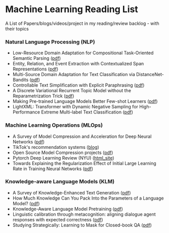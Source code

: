 # Machine Learning Reading List
A List of Papers/blogs/videos/project in my reading/review backlog - with their topics 
### Natural Language Processing (NLP)
 - Low-Resource Domain Adaptation for
Compositional Task-Oriented Semantic Parsing ([pdf](https://www.aclweb.org/anthology/2020.emnlp-main.413.pdf))
- Entity, Relation, and Event Extraction
with Contextualized Span Representations ([pdf](https://www.aclweb.org/anthology/D19-1585.pdf))
- Multi-Source Domain Adaptation for Text Classification via DistanceNet-Bandits ([pdf](https://arxiv.org/pdf/2001.04362.pdf))
- Controllable Text Simplification with Explicit Paraphrasing ([pdf](https://www.aclweb.org/anthology/2020.lrec-1.577.pdf))
- A Discrete Variational Recurrent Topic Model
without the Reparametrization Trick ([pdf](https://papers.nips.cc/paper/2020/file/9f1d5659d5880fb427f6e04ae500fc25-Paper.pdf))
- Making Pre-trained Language Models Better Few-shot Learners ([pdf](https://arxiv.org/abs/2012.15723v1))
- LightXML: Transformer with Dynamic Negative Sampling for High-Performance
Extreme Multi-label Text Classification ([pdf](https://arxiv.org/pdf/2101.03305.pdf))
### Machine Learning Operations (MLOps)
- A Survey of Model Compression and Acceleration
for Deep Neural Networks ([pdf](https://arxiv.org/pdf/1710.09282.pdf))
- TikTok's recommendation systems ([blog](https://newsroom.tiktok.com/en-us/how-tiktok-recommends-videos-for-you))
- Open Source Model Compression projects ([pdf](https://awesomeopensource.com/projects/model-compression))
- Pytorch Deep Learning Review (NYU) ([html_site](https://atcold.github.io/pytorch-Deep-Learning/))
- Towards Explaining the Regularization Effect of Initial Large
Learning Rate in Training Neural Networks ([pdf](https://arxiv.org/pdf/1907.04595.pdf))

### Knowledge-aware Language Models (KLM)
- A Survey of Knowledge-Enhanced Text Generation ([pdf](https://blender.cs.illinois.edu/paper/nlgsurvey2020.pdf))
- How Much Knowledge Can You Pack
Into the Parameters of a Language Model? ([pdf](https://www.aclweb.org/anthology/2020.emnlp-main.437.pdf))
- Knowledge-Aware Language Model Pretraining ([pdf](https://arxiv.org/abs/2007.00655))
- Linguistic calibration through metacognition:
aligning dialogue agent responses with expected correctness ([pdf](https://arxiv.org/pdf/2012.14983.pdf))
- Studying Strategically: Learning to Mask for Closed-book QA ([pdf](https://arxiv.org/pdf/2012.15856.pdf))
